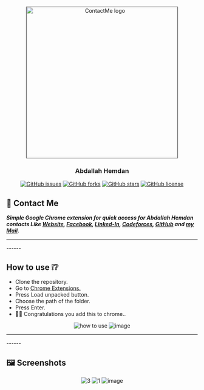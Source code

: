 <p align="center">
  <a href="" rel="noopener">
 <img width=400px  src="https://github.com/AbdallahHemdan/ContactMe/blob/master/Screenshots/4.png" alt="ContactMe logo"></a>
</p>

<h3 align="center">Abdallah Hemdan</h3>

<div align="center">

[![GitHub issues](https://img.shields.io/github/issues/AbdallahHemdan/ContactMe)](https://github.com/AbdallahHemdan/ContactMe/issues)
[![GitHub forks](https://img.shields.io/github/forks/AbdallahHemdan/ContactMe)](https://github.com/AbdallahHemdan/ContactMe/network)
[![GitHub stars](https://img.shields.io/github/stars/AbdallahHemdan/ContactMe)](https://github.com/AbdallahHemdan/ContactMe/stargazers)
[![GitHub license](https://img.shields.io/github/license/AbdallahHemdan/ContactMe)](https://github.com/AbdallahHemdan/ContactMe/blob/master/LICENSE)

</div>

## 🔗 Contact Me 

**_Simple Google Chrome extension for quick access for Abdallah Hemdan contacts Like [Website](https://abdallahhemdan.github.io/), [Facebook](https://www.facebook.com/profile.php?id=100009270028400), [Linked-In](https://www.linkedin.com/in/abdallah-a-hemdan-4a94a614a/), [Codeforces](https://codeforces.com/profile/AbdallahHemdan), [GitHub](https://github.com/AbdallahHemdan) and [my Mail](mailto:abdallah.ahmed.hemdan@gmail.com)._** <br>

<hr>
------

## How to use ❕❔
- Clone the repository.
- Go to [Chrome Extensions.](chrome://extensions/)
- Press Load unpacked button.
- Choose the path of the folder. 
- Press Enter.
- 🎉🎈 Congratulations you add this to chrome..

<div align="center">
  
![how to use](https://user-images.githubusercontent.com/40190772/72108234-cb975100-333b-11ea-8323-c21f19b125b5.png)
![image](https://user-images.githubusercontent.com/40190772/72108309-f41f4b00-333b-11ea-9e43-a5f59f637606.png)


</div>

<hr>
------

## 🖼 Screenshots

<div align="center">
  
![3](https://user-images.githubusercontent.com/40190772/72105486-4d847b80-3336-11ea-86c0-2eee4afaf1d0.png)
![1](https://user-images.githubusercontent.com/40190772/72105490-4e1d1200-3336-11ea-90f1-8ccd2e93dbde.png)
![image](https://user-images.githubusercontent.com/40190772/72105740-cdaae100-3336-11ea-9cbd-2b4b1e8f1c13.png)

</div>
